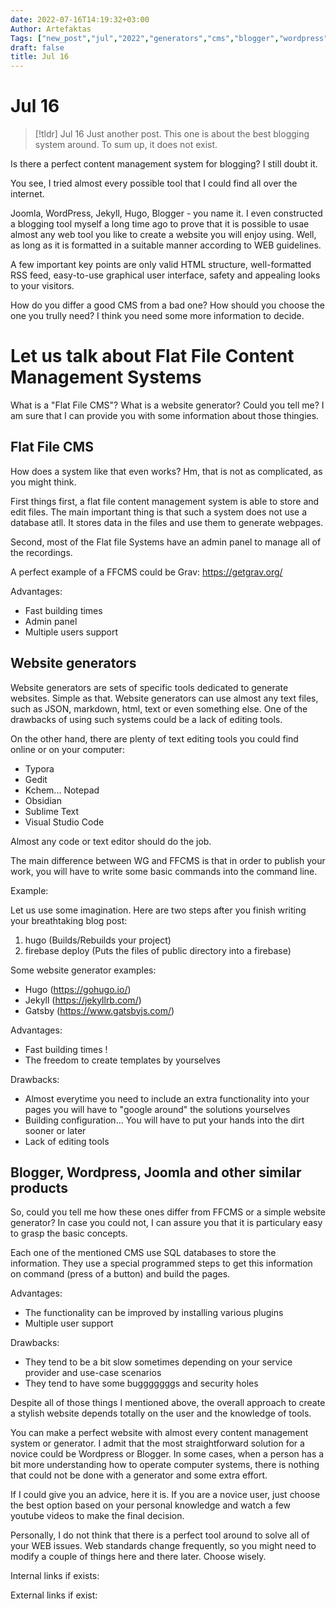 ```yaml
---
date: 2022-07-16T14:19:32+03:00
Author: Artefaktas
Tags: ["new_post","jul","2022","generators","cms","blogger","wordpress","tool","management","web","systems","flat"]
draft: false
title: Jul 16
---
```


# Jul 16

> [!tldr] Jul 16
> Just another post. This one is about the best blogging system around. To sum up, it does not exist.

Is there a perfect content management system for blogging? I still doubt it.

You see, I tried almost every possible tool that I could find all over the internet.

Joomla, WordPress, Jekyll, Hugo, Blogger - you name it. I even constructed a blogging tool myself a long time ago to prove that it is possible to usae almost any web tool you like to create a website you will enjoy using. Well, as long as it is formatted in a suitable manner according to WEB guidelines.

A few important key points are only valid HTML structure, well-formatted RSS feed, easy-to-use graphical user interface, safety and appealing looks to your visitors.

How do you differ a good CMS from a bad one? How should you choose the one you trully need? I think you need some more information to decide.

# Let us talk about Flat File Content Management Systems

What is a "Flat File CMS"? What is a website generator? Could you tell me? I am sure that I can provide you with some information about those thingies.

## Flat File CMS

How does a system like that even works? Hm, that is not as complicated, as you might think.

First things first, a flat file content management system is able to store and edit files. The main important thing is that such a system does not use a database atll. It stores data in the files and use them to generate webpages.

Second, most of the Flat file Systems have an admin panel to manage all of the recordings.

A perfect example of a FFCMS could be Grav: https://getgrav.org/

Advantages:

- Fast building times
- Admin panel
- Multiple users support

## Website generators

Website generators are sets of specific tools dedicated to generate websites. Simple as that. Website generators can use almost any text files, such as JSON, markdown, html, text or even something else. One of the drawbacks of using such systems could be a lack of editing tools.

On the other hand, there are plenty of text editing tools you could find online or on your computer:

- Typora
- Gedit
- Kchem... Notepad
- Obsidian
- Sublime Text
- Visual Studio Code

Almost any code or text editor should do the job.

The main difference between WG and FFCMS is that in order to publish your work, you will have to write some basic commands into the command line.

Example:

Let us use some imagination. Here are two steps after you finish writing your breathtaking blog post:

1.  hugo (Builds/Rebuilds your project)
2.  firebase deploy (Puts the files of public directory into a firebase)

Some website generator examples:

- Hugo (https://gohugo.io/)
- Jekyll (https://jekyllrb.com/)
- Gatsby (https://www.gatsbyjs.com/)

Advantages:

- Fast building times !
- The freedom to create templates by yourselves

Drawbacks:

- Almost everytime you need to include an extra functionality into your pages you will have to "google around" the solutions yourselves
- Building configuration... You will have to put your hands into the dirt sooner or later
- Lack of editing tools

## Blogger, Wordpress, Joomla and other similar products

So, could you tell me how these ones differ from FFCMS or a simple website generator? In case you could not, I can assure you that it is particulary easy to grasp the basic concepts.

Each one of the mentioned CMS use SQL databases to store the information. They use a special programmed steps to get this information on command (press of a button) and build the pages.

Advantages:

- The functionality can be improved by installing various plugins
- Multiple user support

Drawbacks:

- They tend to be a bit slow sometimes depending on your service provider and use-case scenarios
- They tend to have some bugggggggs and security holes

Despite all of those things I mentioned above, the overall approach to create a stylish website depends totally on the user and the knowledge of tools.

You can make a perfect website with almost every content management system or generator. I admit that the most straightforward solution for a novice could be Wordpress or Blogger. In some cases, when a person has a bit more understanding how to operate computer systems, there is nothing that could not be done with a generator and some extra effort.

If I could give you an advice, here it is. If you are a novice user, just choose the best option based on your personal knowledge and watch a few youtube videos to make the final decision.

Personally, I do not think that there is a perfect tool around to solve all of your WEB issues. Web standards change frequently, so you might need to modify a couple of things here and there later. Choose wisely.

Internal links if exists:

External links if exist:
